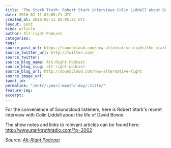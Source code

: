 ```yaml
---
title: 'The Stark Truth: Robert Stark interviews Colin Liddell about David Bowie'
date: 2016-02-11 02:05:21 UTC
created_at: 2016-02-11 02:05:21 UTC
layout: post
kind: article
author: Alt-right Podcast
categories: 
tags: 
source_post_url: https://soundcloud.com/new-alternative-right/the-stark-truth-robert-stark-interviews-colin-liddell-about-david-bowie
source_twitter_url: http://twitter.com/
source_twitter: 
source_blog_name: Alt-Right Podcast
source_blog_slug: alt-right-podcast
source_blog_url: http://soundcloud.com/new-alternative-right
source_image_url: 
tweet_id: 
permalink: "/mntr/:year/:month/:day/:title/"
feature-img: 
excerpt: 
---
```

For the convenience of Soundcloud listeners, here is Robert Stark's recent interview with Colin Liddell about the life of David Bowie.

The show notes and links to relevant articles can be found here: http://www.starktruthradio.com/?p=2002<div class="">
    <i>Source: <a href="http://soundcloud.com/new-alternative-right">Alt-Right Podcast</a></i>
</div>
